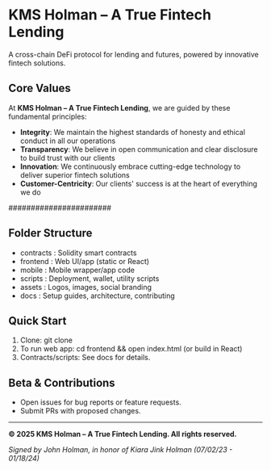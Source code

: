 # KMS Holman – A True Fintech Lending

A cross-chain DeFi protocol for lending and futures, powered by innovative fintech solutions.

## Core Values

At **KMS Holman – A True Fintech Lending**, we are guided by these fundamental principles:

- **Integrity**: We maintain the highest standards of honesty and ethical conduct in all our operations
- **Transparency**: We believe in open communication and clear disclosure to build trust with our clients
- **Innovation**: We continuously embrace cutting-edge technology to deliver superior fintech solutions
- **Customer-Centricity**: Our clients' success is at the heart of everything we do

#######################

## Folder Structure
- contracts : Solidity smart contracts
- frontend : Web UI/app (static or React)
- mobile : Mobile wrapper/app code
- scripts : Deployment, wallet, utility scripts
- assets  : Logos, images, social branding
- docs    : Setup guides, architecture, contributing

## Quick Start
1. Clone: git clone <repo>
2. To run web app: cd frontend && open index.html (or build in React)
3. Contracts/scripts: See docs for details.

## Beta & Contributions
- Open issues for bug reports or feature requests.
- Submit PRs with proposed changes.

---
**© 2025 KMS Holman – A True Fintech Lending. All rights reserved.**

*Signed by John Holman, in honor of Kiara Jink Holman (07/02/23 - 01/18/24)*
